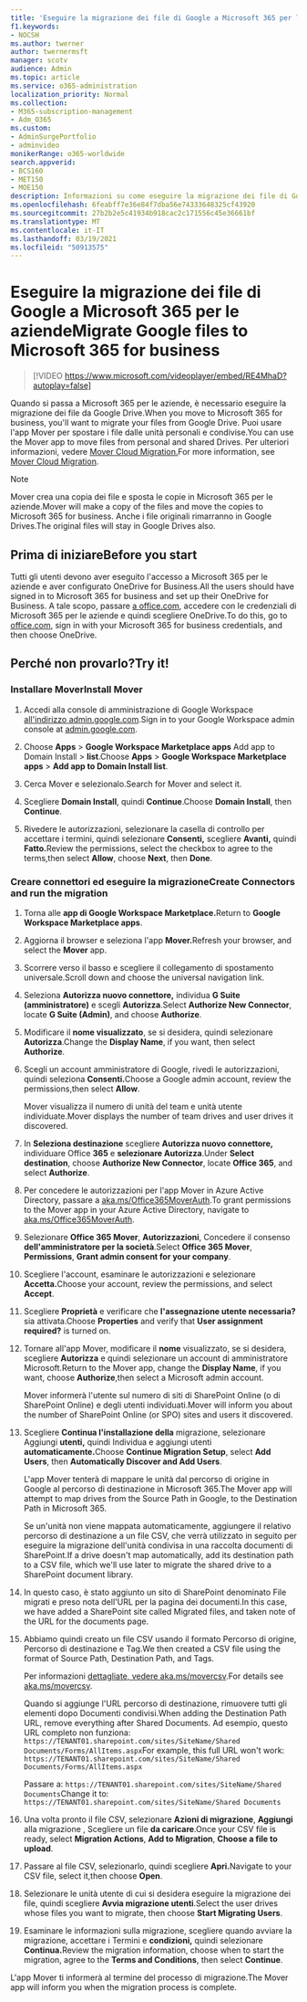```yaml
---
title: 'Eseguire la migrazione dei file di Google a Microsoft 365 per le aziende '
f1.keywords:
- NOCSH
ms.author: twerner
author: twernermsft
manager: scotv
audience: Admin
ms.topic: article
ms.service: o365-administration
localization_priority: Normal
ms.collection:
- M365-subscription-management
- Adm_O365
ms.custom:
- AdminSurgePortfolio
- adminvideo
monikerRange: o365-worldwide
search.appverid:
- BCS160
- MET150
- MOE150
description: Informazioni su come eseguire la migrazione dei file di Google a Microsoft 365 per le aziende tramite Mover.
ms.openlocfilehash: 6feabff7e36e84f7dba56e74333648325cf43920
ms.sourcegitcommit: 27b2b2e5c41934b918cac2c171556c45e36661bf
ms.translationtype: MT
ms.contentlocale: it-IT
ms.lasthandoff: 03/19/2021
ms.locfileid: "50913575"
---
```

# <a name="migrate-google-files-to-microsoft-365-for-business"></a><span data-ttu-id="4f023-103">Eseguire la migrazione dei file di Google a Microsoft 365 per le aziende</span><span class="sxs-lookup"><span data-stu-id="4f023-103">Migrate Google files to Microsoft 365 for business</span></span> 

> [!VIDEO https://www.microsoft.com/videoplayer/embed/RE4MhaD?autoplay=false]

<span data-ttu-id="4f023-104">Quando si passa a Microsoft 365 per le aziende, è necessario eseguire la migrazione dei file da Google Drive.</span><span class="sxs-lookup"><span data-stu-id="4f023-104">When you move to Microsoft 365 for business, you'll want to migrate your files from Google Drive.</span></span> <span data-ttu-id="4f023-105">Puoi usare l'app Mover per spostare i file dalle unità personali e condivise.</span><span class="sxs-lookup"><span data-stu-id="4f023-105">You can use the Mover app to move files from personal and shared Drives.</span></span> <span data-ttu-id="4f023-106">Per ulteriori informazioni, vedere [Mover Cloud Migration.](/sharepointmigration/mover-plan-migration)</span><span class="sxs-lookup"><span data-stu-id="4f023-106">For more information, see [Mover Cloud Migration](/sharepointmigration/mover-plan-migration).</span></span>

> [!NOTE]
> <span data-ttu-id="4f023-107">Mover crea una copia dei file e sposta le copie in Microsoft 365 per le aziende.</span><span class="sxs-lookup"><span data-stu-id="4f023-107">Mover will make a copy of the files and move the copies to Microsoft 365 for business.</span></span> <span data-ttu-id="4f023-108">Anche i file originali rimarranno in Google Drives.</span><span class="sxs-lookup"><span data-stu-id="4f023-108">The original files will stay in Google Drives also.</span></span>

## <a name="before-you-start"></a><span data-ttu-id="4f023-109">Prima di iniziare</span><span class="sxs-lookup"><span data-stu-id="4f023-109">Before you start</span></span>

<span data-ttu-id="4f023-110">Tutti gli utenti devono aver eseguito l'accesso a Microsoft 365 per le aziende e aver configurato OneDrive for Business.</span><span class="sxs-lookup"><span data-stu-id="4f023-110">All the users should have signed in to Microsoft 365 for business and set up their OneDrive for Business.</span></span> <span data-ttu-id="4f023-111">A tale scopo, passare [a office.com](https://office.com), accedere con le credenziali di Microsoft 365 per le aziende e quindi scegliere OneDrive.</span><span class="sxs-lookup"><span data-stu-id="4f023-111">To do this, go to [office.com](https://office.com), sign in with your Microsoft 365 for business credentials, and then choose OneDrive.</span></span>

## <a name="try-it"></a><span data-ttu-id="4f023-112">Perché non provarlo?</span><span class="sxs-lookup"><span data-stu-id="4f023-112">Try it!</span></span>

### <a name="install-mover"></a><span data-ttu-id="4f023-113">Installare Mover</span><span class="sxs-lookup"><span data-stu-id="4f023-113">Install Mover</span></span>

1. <span data-ttu-id="4f023-114">Accedi alla console di amministrazione di Google Workspace [all'indirizzo admin.google.com](https://admin.google.com).</span><span class="sxs-lookup"><span data-stu-id="4f023-114">Sign in to your Google Workspace admin console at [admin.google.com](https://admin.google.com).</span></span>

1. <span data-ttu-id="4f023-115">Choose **Apps**  >  **Google Workspace Marketplace apps** Add app to Domain Install  >  **list**.</span><span class="sxs-lookup"><span data-stu-id="4f023-115">Choose **Apps** > **Google Workspace Marketplace apps** > **Add app to Domain Install list**.</span></span>

1. <span data-ttu-id="4f023-116">Cerca Mover e selezionalo.</span><span class="sxs-lookup"><span data-stu-id="4f023-116">Search for Mover and select it.</span></span>

1. <span data-ttu-id="4f023-117">Scegliere **Domain Install**, quindi **Continue**.</span><span class="sxs-lookup"><span data-stu-id="4f023-117">Choose **Domain Install**, then **Continue**.</span></span>

1. <span data-ttu-id="4f023-118">Rivedere le autorizzazioni, selezionare la casella di controllo per accettare i termini, quindi selezionare **Consenti,** scegliere **Avanti,** quindi **Fatto.**</span><span class="sxs-lookup"><span data-stu-id="4f023-118">Review the permissions, select the checkbox to agree to the terms,then select **Allow**, choose **Next**, then **Done**.</span></span>

### <a name="create-connectors-and-run-the-migration"></a><span data-ttu-id="4f023-119">Creare connettori ed eseguire la migrazione</span><span class="sxs-lookup"><span data-stu-id="4f023-119">Create Connectors and run the migration</span></span>

1. <span data-ttu-id="4f023-120">Torna alle **app di Google Workspace Marketplace.**</span><span class="sxs-lookup"><span data-stu-id="4f023-120">Return to **Google Workspace Marketplace apps**.</span></span>
1. <span data-ttu-id="4f023-121">Aggiorna il browser e seleziona l'app **Mover.**</span><span class="sxs-lookup"><span data-stu-id="4f023-121">Refresh your browser, and select the **Mover** app.</span></span>
1. <span data-ttu-id="4f023-122">Scorrere verso il basso e scegliere il collegamento di spostamento universale.</span><span class="sxs-lookup"><span data-stu-id="4f023-122">Scroll down and choose the universal navigation link.</span></span>
1. <span data-ttu-id="4f023-123">Seleziona **Autorizza nuovo connettore,** individua **G Suite (amministratore)** e scegli **Autorizza**.</span><span class="sxs-lookup"><span data-stu-id="4f023-123">Select **Authorize New Connector**, locate **G Suite (Admin)**, and choose **Authorize**.</span></span>
1. <span data-ttu-id="4f023-124">Modificare il **nome visualizzato**, se si desidera, quindi selezionare **Autorizza**.</span><span class="sxs-lookup"><span data-stu-id="4f023-124">Change the **Display Name**, if you want, then select **Authorize**.</span></span>
1. <span data-ttu-id="4f023-125">Scegli un account amministratore di Google, rivedi le autorizzazioni, quindi seleziona **Consenti.**</span><span class="sxs-lookup"><span data-stu-id="4f023-125">Choose a Google admin account, review the permissions,then select **Allow**.</span></span>

    <span data-ttu-id="4f023-126">Mover visualizza il numero di unità del team e unità utente individuate.</span><span class="sxs-lookup"><span data-stu-id="4f023-126">Mover displays the number of team drives and user drives it discovered.</span></span> 

1. <span data-ttu-id="4f023-127">In **Seleziona destinazione** scegliere **Autorizza nuovo connettore,** individuare Office **365** e **selezionare Autorizza**.</span><span class="sxs-lookup"><span data-stu-id="4f023-127">Under **Select destination**, choose **Authorize New Connector**, locate **Office 365**, and select **Authorize**.</span></span>
1. <span data-ttu-id="4f023-128">Per concedere le autorizzazioni per l'app Mover in Azure Active Directory, passare a [aka.ms/Office365MoverAuth](https://aka.ms/Office365MoverAuth).</span><span class="sxs-lookup"><span data-stu-id="4f023-128">To grant permissions to the Mover app in your Azure Active Directory, navigate to [aka.ms/Office365MoverAuth](https://aka.ms/Office365MoverAuth).</span></span>
1. <span data-ttu-id="4f023-129">Selezionare **Office 365 Mover**, **Autorizzazioni**, Concedere il consenso **dell'amministratore per la società**.</span><span class="sxs-lookup"><span data-stu-id="4f023-129">Select **Office 365 Mover**, **Permissions**, **Grant admin consent for your company**.</span></span>
1. <span data-ttu-id="4f023-130">Scegliere l'account, esaminare le autorizzazioni e selezionare **Accetta.**</span><span class="sxs-lookup"><span data-stu-id="4f023-130">Choose your account, review the permissions, and select **Accept**.</span></span>
1. <span data-ttu-id="4f023-131">Scegliere **Proprietà** e verificare che **l'assegnazione utente necessaria?** sia attivata.</span><span class="sxs-lookup"><span data-stu-id="4f023-131">Choose **Properties** and verify that **User assignment required?** is turned on.</span></span>
1. <span data-ttu-id="4f023-132">Tornare all'app Mover, modificare il **nome** visualizzato, se si desidera, scegliere **Autorizza** e quindi selezionare un account di amministratore Microsoft.</span><span class="sxs-lookup"><span data-stu-id="4f023-132">Return to the Mover app, change the **Display Name**, if you want, choose **Authorize**,then select a Microsoft admin account.</span></span>

    <span data-ttu-id="4f023-133">Mover informerà l'utente sul numero di siti di SharePoint Online (o di SharePoint Online) e degli utenti individuati.</span><span class="sxs-lookup"><span data-stu-id="4f023-133">Mover will inform you about the number of SharePoint Online (or SPO) sites and users it discovered.</span></span>
1. <span data-ttu-id="4f023-134">Scegliere **Continua l'installazione della** migrazione, selezionare Aggiungi **utenti,** quindi Individua e aggiungi utenti **automaticamente.**</span><span class="sxs-lookup"><span data-stu-id="4f023-134">Choose **Continue Migration Setup**, select **Add Users**, then **Automatically Discover and Add Users**.</span></span>

    <span data-ttu-id="4f023-135">L'app Mover tenterà di mappare le unità dal percorso di origine in Google al percorso di destinazione in Microsoft 365.</span><span class="sxs-lookup"><span data-stu-id="4f023-135">The Mover app will attempt to map drives from the Source Path in Google, to the Destination Path in Microsoft 365.</span></span> 

    <span data-ttu-id="4f023-136">Se un'unità non viene mappata automaticamente, aggiungere il relativo percorso di destinazione a un file CSV, che verrà utilizzato in seguito per eseguire la migrazione dell'unità condivisa in una raccolta documenti di SharePoint.</span><span class="sxs-lookup"><span data-stu-id="4f023-136">If a drive doesn't map automatically, add its destination path to a CSV file, which we'll use later to migrate the shared drive to a SharePoint document library.</span></span> 

1. <span data-ttu-id="4f023-137">In questo caso, è stato aggiunto un sito di SharePoint denominato File migrati e preso nota dell'URL per la pagina dei documenti.</span><span class="sxs-lookup"><span data-stu-id="4f023-137">In this case, we have added a SharePoint site called Migrated files, and taken note of the URL for the documents page.</span></span> 
1. <span data-ttu-id="4f023-138">Abbiamo quindi creato un file CSV usando il formato Percorso di origine, Percorso di destinazione e Tag.</span><span class="sxs-lookup"><span data-stu-id="4f023-138">We then created a CSV file using the format of Source Path, Destination Path, and Tags.</span></span> 

    <span data-ttu-id="4f023-139">Per informazioni [dettagliate, vedere aka.ms/movercsv](/sharepointmigration/mover-create-migration-csv).</span><span class="sxs-lookup"><span data-stu-id="4f023-139">For details see [aka.ms/movercsv](/sharepointmigration/mover-create-migration-csv).</span></span>

    <span data-ttu-id="4f023-140">Quando si aggiunge l'URL percorso di destinazione, rimuovere tutti gli elementi dopo Documenti condivisi.</span><span class="sxs-lookup"><span data-stu-id="4f023-140">When adding the Destination Path URL, remove everything after Shared Documents.</span></span> <span data-ttu-id="4f023-141">Ad esempio, questo URL completo non funziona: `https://TENANT01.sharepoint.com/sites/SiteName/Shared Documents/Forms/AllItems.aspx`</span><span class="sxs-lookup"><span data-stu-id="4f023-141">For example, this full URL won't work: `https://TENANT01.sharepoint.com/sites/SiteName/Shared Documents/Forms/AllItems.aspx`</span></span>

    <span data-ttu-id="4f023-142">Passare a: `https://TENANT01.sharepoint.com/sites/SiteName/Shared Documents`</span><span class="sxs-lookup"><span data-stu-id="4f023-142">Change it to: `https://TENANT01.sharepoint.com/sites/SiteName/Shared Documents`</span></span>

1. <span data-ttu-id="4f023-143">Una volta pronto il file CSV, selezionare **Azioni di migrazione**, **Aggiungi** alla migrazione , Scegliere un file **da caricare**.</span><span class="sxs-lookup"><span data-stu-id="4f023-143">Once your CSV file is ready, select **Migration Actions**, **Add to Migration**, **Choose a file to upload**.</span></span>
1. <span data-ttu-id="4f023-144">Passare al file CSV, selezionarlo, quindi scegliere **Apri.**</span><span class="sxs-lookup"><span data-stu-id="4f023-144">Navigate to your CSV file, select it,then choose **Open**.</span></span>
1. <span data-ttu-id="4f023-145">Selezionare le unità utente di cui si desidera eseguire la migrazione dei file, quindi scegliere **Avvia migrazione utenti**.</span><span class="sxs-lookup"><span data-stu-id="4f023-145">Select the user drives whose files you want to migrate, then choose **Start Migrating Users**.</span></span>
1. <span data-ttu-id="4f023-146">Esaminare le informazioni sulla migrazione, scegliere quando avviare la migrazione, accettare i Termini e **condizioni,** quindi selezionare **Continua.**</span><span class="sxs-lookup"><span data-stu-id="4f023-146">Review the migration information, choose when to start the migration, agree to the **Terms and Conditions**, then select **Continue**.</span></span>

<span data-ttu-id="4f023-147">L'app Mover ti informerà al termine del processo di migrazione.</span><span class="sxs-lookup"><span data-stu-id="4f023-147">The Mover app will inform you when the migration process is complete.</span></span>